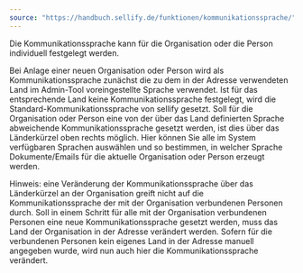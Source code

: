 ```yaml
---
source: "https://handbuch.sellify.de/funktionen/kommunikationssprache/"
---
```

Die Kommunikationssprache kann für die Organisation oder die Person individuell festgelegt werden.

Bei Anlage einer neuen Organisation oder Person wird als Kommunikationssprache zunächst die zu dem in der Adresse verwendeten Land im Admin-Tool voreingestellte Sprache verwendet. Ist für das entsprechende Land keine Kommunikationssprache festgelegt, wird die Standard-Kommunikationssprache von sellify gesetzt. Soll für die Organisation oder Person eine von der über das Land definierten Sprache abweichende Kommunikationssprache gesetzt werden, ist dies über das Länderkürzel oben rechts möglich. Hier können Sie alle im System verfügbaren Sprachen auswählen und so bestimmen, in welcher Sprache Dokumente/Emails für die aktuelle Organisation oder Person erzeugt werden.

Hinweis: eine Veränderung der Kommunikationssprache über das Länderkürzel an der Organisation greift nicht auf die Kommunikationssprache der mit der Organisation verbundenen Personen durch. Soll in einem Schritt für alle mit der Organisation verbundenen Personen eine neue Kommunikationssprache gesetzt werden, muss das Land der Organisation in der Adresse verändert werden. Sofern für die verbundenen Personen kein eigenes Land in der Adresse manuell angegeben wurde, wird nun auch hier die Kommunikationssprache verändert.